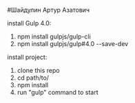 #Шайдулин Артур Азатович

install Gulp 4.0:
1. npm install gulpjs/gulp-cli
2. npm install gulpjs/gulp#4.0 --save-dev

install project:
1. clone this repo
2. cd path/to/
3. npm install
4. run "gulp" command to start
